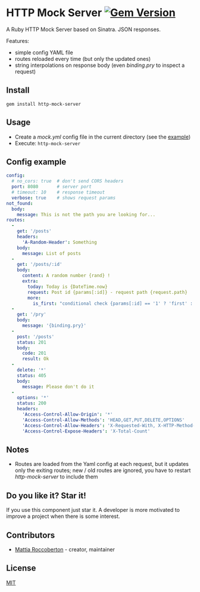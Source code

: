 # HTTP Mock Server [![Gem Version](https://badge.fury.io/rb/http-mock-server.svg)](https://badge.fury.io/rb/http-mock-server)

A Ruby HTTP Mock Server based on Sinatra. JSON responses.

Features:
- simple config YAML file
- routes reloaded every time (but only the updated ones)
- string interpolations on response body (even *binding.pry* to inspect a request)

## Install

`gem install http-mock-server`

## Usage

- Create a *mock.yml* config file in the current directory (see the [example](mock.yml))
- Execute: `http-mock-server`

## Config example

```yml
config:
  # no_cors: true  # don't send CORS headers
  port: 8080       # server port
  # timeout: 10    # response timeout
  verbose: true    # shows request params
not_found:
  body:
    message: This is not the path you are looking for...
routes:
  -
    get: '/posts'
    headers:
      'A-Random-Header': Something
    body:
      message: List of posts
  -
    get: '/posts/:id'
    body:
      content: A random number {rand} !
      extra:
        today: Today is {DateTime.now}
        request: Post id {params[:id]} - request path {request.path}
        more:
          is_first: "conditional check {params[:id] == '1' ? 'first' : 'other'}"
  -
    get: '/pry'
    body:
      message: '{binding.pry}'
  -
    post: '/posts'
    status: 201
    body:
      code: 201
      result: Ok
  -
    delete: '*'
    status: 405
    body:
      message: Please don't do it
  -
    options: '*'
    status: 200
    headers:
      'Access-Control-Allow-Origin': '*'
      'Access-Control-Allow-Methods': 'HEAD,GET,PUT,DELETE,OPTIONS'
      'Access-Control-Allow-Headers': 'X-Requested-With, X-HTTP-Method-Override, Content-Type, Cache-Control, Accept'
      'Access-Control-Expose-Headers': 'X-Total-Count'
```

## Notes

- Routes are loaded from the Yaml config at each request, but it updates only the exiting routes; new / old routes are ignored, you have to restart *http-mock-server* to include them

## Do you like it? Star it!

If you use this component just star it. A developer is more motivated to improve a project when there is some interest.

## Contributors

- [Mattia Roccoberton](http://blocknot.es) - creator, maintainer

## License

[MIT](LICENSE.txt)
